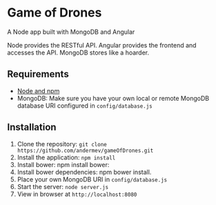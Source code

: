 # Game of Drones

A Node app built with MongoDB and Angular

Node provides the RESTful API. Angular provides the frontend and accesses the API. MongoDB stores like a hoarder.

## Requirements

- [Node and npm](http://nodejs.org)
- MongoDB: Make sure you have your own local or remote MongoDB database URI configured in `config/database.js`

## Installation

1. Clone the repository: `git clone https://github.com/andermev/gameOfDrones.git`
2. Install the application: `npm install`
3. Install bower: npm install bower:
4. Install bower dependencies: npm bower install.
5. Place your own MongoDB URI in `config/database.js`
6. Start the server: `node server.js`
7. View in browser at `http://localhost:8080`